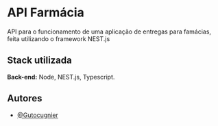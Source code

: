 
# API Farmácia

API para o funcionamento de uma aplicação de entregas para famácias, feita utilizando o framework NEST.js



## Stack utilizada

**Back-end:** Node, NEST.js, Typescript.


## Autores

- [@Gutocugnier](https://www.github.com/LuizCugnier)


